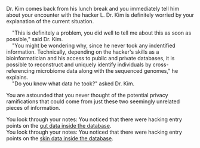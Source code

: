 Dr. Kim comes back from his lunch break and you immediately tell him about your encounter with the hacker L. Dr. Kim is definitely worried by your explanation of the current situation. <br/>

&nbsp;&nbsp;&nbsp;&nbsp;"This is definitely a problem, you did well to tell me about this as soon as possible," said Dr. Kim. <br/>
&nbsp;&nbsp;&nbsp;&nbsp;"You might be wondering why, since he never took any indentified information. Technically, depending on the hacker's skills as a bioinformatician and his access to public and private databases, it is possible to reconstruct and uniquely identify individuals by cross-referencing microbiome data along with the sequenced genomes," he explains. <br/>
&nbsp;&nbsp;&nbsp;&nbsp;"Do you know what data he took?" asked Dr. Kim. <br/>

You are astounded that you never thought of the potential privacy ramifications that could come from just these two seemingly unrelated pieces of information. <br/>

You look through your notes: You noticed that there were hacking entry points on the [gut data inside the database](https://ashuang2013.github.io/Bioinformatics-Final/Scenario3). <br/>
You look through your notes: You noticed that there were hacking entry points on the [skin data inside the database](https://ashuang2013.github.io/Bioinformatics-Final/Scenario4).
